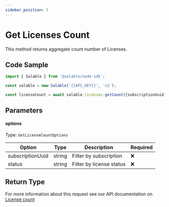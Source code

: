 ```yaml
---
sidebar_position: 5
---
```


# Get Licenses Count

This method returns aggregate count number of Licenses.

## Code Sample

```typescript
import { Salable } from '@salable/node-sdk';

const salable = new Salable('{{API_KEY}}', 'v2');

const licenseCount = await salable.licenses.getCount({subscriptionUuid: '9eeabc1b-cffd-488c-b242-e1fc80c5fc0c', status: 'ACTIVE'});
```

## Parameters

#### options

_Type:_ `GetLicenseCountOptions`

| Option           | Type   | Description              | Required |
| ---------------- | ------ | ------------------------ | -------- |
| subscriptionUuid | string | Filter by subscription   | ❌        |
| status           | string | Filter by license status | ❌        |

## Return Type

For more information about this request see our API documentation on [License count](https://docs.salable.app/api/v2#tag/Licenses/operation/getLicensesCount)
